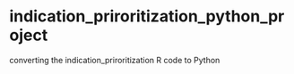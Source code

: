 # indication_priroritization_python_project
converting the indication_priroritization R code to Python
